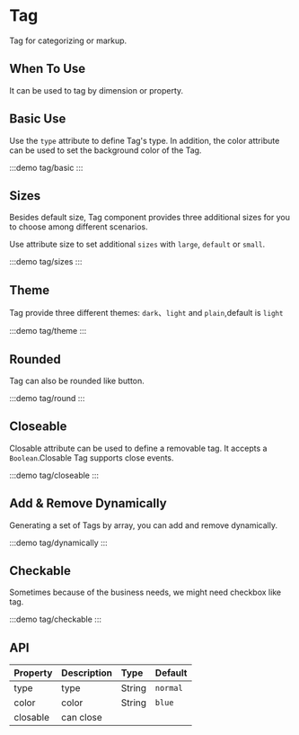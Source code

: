 # Tag 

Tag for categorizing or markup.

## When To Use

It can be used to tag by dimension or property.


## Basic Use

Use the `type` attribute to define Tag's type. In addition, the color attribute can be used to set the background color of the Tag.

:::demo 
tag/basic
:::

## Sizes

Besides default size, Tag component provides three additional sizes for you to choose among different scenarios.

Use attribute size to set additional `sizes` with `large`, `default` or `small`.

:::demo 
tag/sizes
:::

## Theme
Tag provide three different themes: `dark`、`light` and `plain`,default is `light`

:::demo 
tag/theme
:::

## Rounded
Tag can also be rounded like button.

:::demo 
tag/round
:::

## Closeable
Closable attribute can be used to define a removable tag. It accepts a `Boolean`.Closable Tag supports close events.

:::demo 
tag/closeable
:::

## Add & Remove Dynamically
Generating a set of Tags by array, you can add and remove dynamically.

:::demo 
tag/dynamically
:::

## Checkable
Sometimes because of the business needs, we might need checkbox like tag.

:::demo 
tag/checkable
:::





## API

| Property | Description | Type | Default |
| :--- | :--- | :--- | :--- |
| type | type | String | `normal` |
| color | color | String | `blue` |
| closable | can close |  |  |